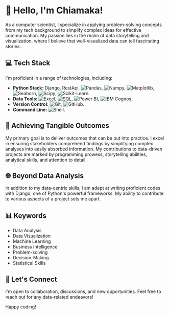 # 👋 Hello, I'm Chiamaka!

As a computer scientist, I specialize in applying problem-solving concepts from my tech background to simplify complex ideas for effective communication. My passion lies in the realm of data storytelling and visualization, where I believe that well-visualized data can tell fascinating stories.

## 💻 Tech Stack

I'm proficient in a range of technologies, including:

- **Python Stack:** Django, RestApi, ![Pandas](https://img.shields.io/badge/-Pandas-blue?logo=pandas&logoColor=white), ![Numpy](https://img.shields.io/badge/-Numpy-orange?logo=numpy&logoColor=white), ![Matplotlib](https://img.shields.io/badge/-Matplotlib-blue?logo=matplotlib&logoColor=white), ![Seaborn](https://img.shields.io/badge/-Seaborn-blue?logo=seaborn&logoColor=white), ![Scipy](https://img.shields.io/badge/-Scipy-blue?logo=scipy&logoColor=white), ![Scikit-Learn](https://img.shields.io/badge/-Scikit%20Learn-orange?logo=scikit-learn&logoColor=white).
- **Data Tools:** ![Excel](https://img.shields.io/badge/-Excel-green?logo=microsoft-excel&logoColor=white), ![SQL](https://img.shields.io/badge/-SQL-blue?logo=mysql&logoColor=white), ![Power BI](https://img.shields.io/badge/-Power%20BI-yellow?logo=power-bi&logoColor=white), ![IBM Cognos](https://img.shields.io/badge/-IBM%20Cognos-blue?logo=ibm&logoColor=white).
- **Version Control:** ![Git](https://img.shields.io/badge/-Git-black?logo=git&logoColor=white), ![GitHub](https://img.shields.io/badge/-GitHub-grey?logo=github&logoColor=white).
- **Command Line:** ![Shell](https://img.shields.io/badge/-Shell-black?logo=linux&logoColor=white).

## 🚀 Achieving Tangible Outcomes

My primary goal is to deliver outcomes that can be put into practice. I excel in ensuring stakeholders comprehend findings by simplifying complex analyses into easily absorbed information. My contributions to data-driven projects are marked by programming prowess, storytelling abilities, analytical skills, and attention to detail.

## 🌐 Beyond Data Analysis

In addition to my data-centric skills, I am adept at writing proficient codes with Django, one of Python's powerful frameworks. My ability to contribute to various aspects of a project sets me apart.

## 📊 Keywords

- Data Analysis
- Data Visualization
- Machine Learning
- Business Intelligence
- Problem-solving
- Decision-Making
- Statistical Skills

## 🌟 Let's Connect

I'm open to collaboration, discussions, and new opportunities. Feel free to reach out for any data-related endeavors!

Happy coding! 
